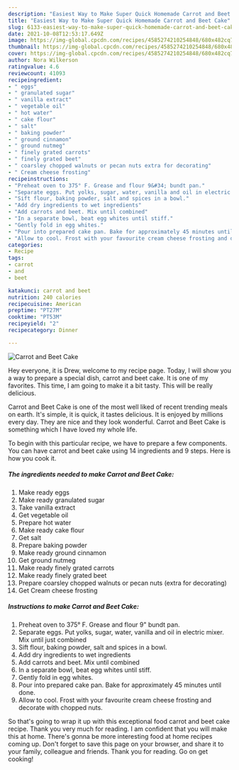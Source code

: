 ```yaml
---
description: "Easiest Way to Make Super Quick Homemade Carrot and Beet Cake"
title: "Easiest Way to Make Super Quick Homemade Carrot and Beet Cake"
slug: 6133-easiest-way-to-make-super-quick-homemade-carrot-and-beet-cake
date: 2021-10-08T12:53:17.649Z
image: https://img-global.cpcdn.com/recipes/4585274210254848/680x482cq70/carrot-and-beet-cake-recipe-main-photo.jpg
thumbnail: https://img-global.cpcdn.com/recipes/4585274210254848/680x482cq70/carrot-and-beet-cake-recipe-main-photo.jpg
cover: https://img-global.cpcdn.com/recipes/4585274210254848/680x482cq70/carrot-and-beet-cake-recipe-main-photo.jpg
author: Nora Wilkerson
ratingvalue: 4.6
reviewcount: 41093
recipeingredient:
- " eggs"
- " granulated sugar"
- " vanilla extract"
- " vegetable oil"
- " hot water"
- " cake flour"
- " salt"
- " baking powder"
- " ground cinnamon"
- " ground nutmeg"
- " finely grated carrots"
- " finely grated beet"
- " coarsley chopped walnuts or pecan nuts extra for decorating"
- " Cream cheese frosting"
recipeinstructions:
- "Preheat oven to 375° F. Grease and flour 9&#34; bundt pan."
- "Separate eggs. Put yolks, sugar, water, vanilla and oil in electric mixer. Mix until just combined"
- "Sift flour, baking powder, salt and spices in a bowl."
- "Add dry ingredients to wet ingredients"
- "Add carrots and beet. Mix until combined"
- "In a separate bowl, beat egg whites until stiff."
- "Gently fold in egg whites."
- "Pour into prepared cake pan. Bake for approximately 45 minutes until done."
- "Allow to cool. Frost with your favourite cream cheese frosting and decorate with chopped nuts."
categories:
- Recipe
tags:
- carrot
- and
- beet

katakunci: carrot and beet 
nutrition: 240 calories
recipecuisine: American
preptime: "PT27M"
cooktime: "PT53M"
recipeyield: "2"
recipecategory: Dinner

---
```



![Carrot and Beet Cake](https://img-global.cpcdn.com/recipes/4585274210254848/680x482cq70/carrot-and-beet-cake-recipe-main-photo.jpg)

Hey everyone, it is Drew, welcome to my recipe page. Today, I will show you a way to prepare a special dish, carrot and beet cake. It is one of my favorites. This time, I am going to make it a bit tasty. This will be really delicious.



Carrot and Beet Cake is one of the most well liked of recent trending meals on earth. It's simple, it is quick, it tastes delicious. It is enjoyed by millions every day. They are nice and they look wonderful. Carrot and Beet Cake is something which I have loved my whole life.


To begin with this particular recipe, we have to prepare a few components. You can have carrot and beet cake using 14 ingredients and 9 steps. Here is how you cook it.

<!--inarticleads1-->

##### The ingredients needed to make Carrot and Beet Cake:

1. Make ready  eggs
1. Make ready  granulated sugar
1. Take  vanilla extract
1. Get  vegetable oil
1. Prepare  hot water
1. Make ready  cake flour
1. Get  salt
1. Prepare  baking powder
1. Make ready  ground cinnamon
1. Get  ground nutmeg
1. Make ready  finely grated carrots
1. Make ready  finely grated beet
1. Prepare  coarsley chopped walnuts or pecan nuts (extra for decorating)
1. Get  Cream cheese frosting




<!--inarticleads2-->

##### Instructions to make Carrot and Beet Cake:

1. Preheat oven to 375° F. Grease and flour 9&#34; bundt pan.
1. Separate eggs. Put yolks, sugar, water, vanilla and oil in electric mixer. Mix until just combined
1. Sift flour, baking powder, salt and spices in a bowl.
1. Add dry ingredients to wet ingredients
1. Add carrots and beet. Mix until combined
1. In a separate bowl, beat egg whites until stiff.
1. Gently fold in egg whites.
1. Pour into prepared cake pan. Bake for approximately 45 minutes until done.
1. Allow to cool. Frost with your favourite cream cheese frosting and decorate with chopped nuts.




So that's going to wrap it up with this exceptional food carrot and beet cake recipe. Thank you very much for reading. I am confident that you will make this at home. There's gonna be more interesting food at home recipes coming up. Don't forget to save this page on your browser, and share it to your family, colleague and friends. Thank you for reading. Go on get cooking!
